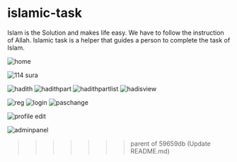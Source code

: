 # islamic-task
<p>Islam is the Solution and makes life easy. We have to follow the instruction of Allah. Islamic task is a helper that guides a person to complete the task of                        Islam.</p>

![home](https://user-images.githubusercontent.com/48612426/149565609-65b06cfd-efd1-4815-a3bf-4f6556d90dec.png)



![114 sura](https://user-images.githubusercontent.com/48612426/149546660-97e069c3-8bc8-4353-a6a1-22eef8662e79.png)

![hadith](https://user-images.githubusercontent.com/48612426/149546248-794d9af3-f35a-4686-89e7-0a7f4167558b.png)
![hadithpart](https://user-images.githubusercontent.com/48612426/149546275-a642d9fc-8829-4f20-8b00-393fd2d87bf3.png)
![hadithpartlist](https://user-images.githubusercontent.com/48612426/149546284-819f0003-88c6-4182-a43d-bfc8afec0ba8.png)
![hadisview](https://user-images.githubusercontent.com/48612426/149562091-74d9c3a8-b0db-424c-b4df-413e13a73d81.png)

![reg](https://user-images.githubusercontent.com/48612426/149546534-b43dcad9-aff8-4897-82b4-c65e4a2dc242.png)
![login](https://user-images.githubusercontent.com/48612426/149546491-6c175aa1-2fec-4cf2-a68f-2e87ce171b7d.png)
![paschange](https://user-images.githubusercontent.com/48612426/149611089-787c4782-b292-43be-824a-47c65e7f6369.png)

![profile edit](https://user-images.githubusercontent.com/48612426/149546524-ebcf036e-088b-45e9-8bf6-88112365fc4f.png)


![adminpanel](https://user-images.githubusercontent.com/48612426/149546715-124e87ff-f76b-4f3d-b6f4-2dde9898dfd3.png)
>>>>>>> parent of 59659db (Update README.md)

